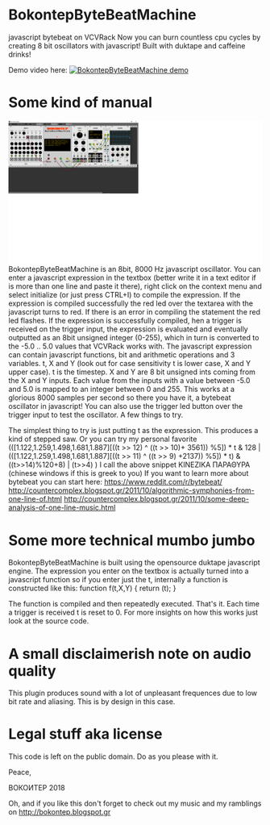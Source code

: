 
# BokontepByteBeatMachine

javascript bytebeat on VCVRack
Now you can burn countless cpu cycles by creating 8 bit oscillators with javascript! Built with duktape and caffeine drinks!

Demo video here:
[![BokontepByteBeatMachine demo](http://img.youtube.com/vi/AQctoH3ucmQ/0.jpg)](http://www.youtube.com/watch?v=AQctoH3ucmQ)

Some kind of manual
===================

![alt text](bytebeatmachine.png "BokontepByteBeatMachine on VCVRack")  
BokontepByteBeatMachine is an 8bit, 8000 Hz javascript oscillator. You can enter a javascript expression in the textbox 
(better write it in a text editor if is more than one line and paste it there), right click on the context menu and select initialize (or just press CTRL+I)
to compile the expression. If the expression is compiled successfully the red led over the textarea with the javascript turns to red.
If there is an error in compiling the statement the red led flashes. If the expression is successfully compiled, hen a trigger is received on the trigger input,
the expression is evaluated and eventually outputted as an 8bit unsigned integer (0-255), which in turn is converted to the -5.0 .. 5.0 values that VCVRack works with. 
The javascript expression can contain javascript functions, bit and arithmetic operations and 3 variables. t, X and Y (look out for case sensitivity t is lower case, X and Y upper case).
t is the timestep. X and Y are 8 bit unsigned ints coming from the X and Y inputs. Each value from the inputs with a value between -5.0 and 5.0 is mapped to an integer between 0 and 255.
This works at a glorious 8000 samples per second so there you have it, a bytebeat oscillator in javascript!
You can also use the trigger led button over the trigger input to test the oscillator.
A few things to try.

The simplest thing to try is just putting t as the expression. This produces a kind of stepped saw.
Or you can try my personal favorite (([1.122,1.259,1.498,1.681,1.887][((t >> 12) ^ ((t >> 10)+ 3561)) %5]) * t & 128 | (([1.122,1.259,1.498,1.681,1.887][((t >> 11) ^ ((t >> 9) +2137)) %5]) * t) & ((t>>14)%120+8) | (t>>4) )
I call the above snippet ΚΙΝΕΖΙΚΑ ΠΑΡΑΘΥΡΑ (chinese windows if this is greek to you)
If you want to learn more about bytebeat you can start here:
https://www.reddit.com/r/bytebeat/
http://countercomplex.blogspot.gr/2011/10/algorithmic-symphonies-from-one-line-of.html
http://countercomplex.blogspot.gr/2011/10/some-deep-analysis-of-one-line-music.html


Some more technical mumbo jumbo
===============================
BokontepByteBeatMachine is built using the opensource duktape javascript engine. The expression you enter on the textbox is actually turned into a javascript function
so if you enter just the t, internally a function is constructed like this:
function f(t,X,Y)
{
	return (t);
}

The function is compiled and then repeatedly executed. That's it. Each time a trigger is received t is reset to 0. For more insights on how this works just look at the source code.

A small disclaimerish note on audio quality
===========================================
This plugin produces sound with a lot of unpleasant frequences due to low bit rate and aliasing. This is by design in this case. 


Legal stuff aka license
=======================
This code is left on the public domain. Do as you please with it.


Peace,

ВОКОИТЕР 2018

Oh, and if you like this don't forget to check out my music and my ramblings on
http://bokontep.blogspot.gr 


